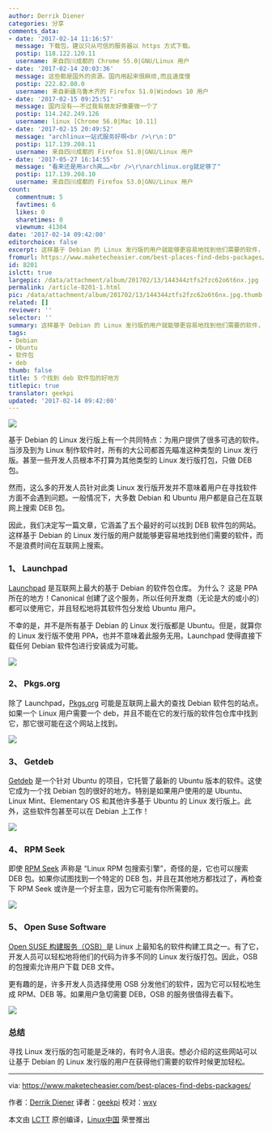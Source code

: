 ```yaml
---
author: Derrik Diener
categories: 分享
comments_data:
- date: '2017-02-14 11:16:57'
  message: 下载包，建议只从可信的服务器以 https 方式下载。
  postip: 118.122.120.11
  username: 来自四川成都的 Chrome 55.0|GNU/Linux 用户
- date: '2017-02-14 20:03:36'
  message: 这些都是国外的资源。国内用起来很麻烦,而且速度慢
  postip: 222.82.80.0
  username: 来自新疆乌鲁木齐的 Firefox 51.0|Windows 10 用户
- date: '2017-02-15 09:25:51'
  message: 国内没有——不过我有朋友好像要做一个了
  postip: 114.242.249.126
  username: linux [Chrome 56.0|Mac 10.11]
- date: '2017-02-15 20:49:52'
  message: "archlinux一站式服务好啊<br />\r\n：D"
  postip: 117.139.208.11
  username: 来自四川成都的 Firefox 51.0|GNU/Linux 用户
- date: '2017-05-27 16:14:55'
  message: "看来还是用arch爽……<br />\r\narchlinux.org就足够了"
  postip: 117.139.208.10
  username: 来自四川成都的 Firefox 53.0|GNU/Linux 用户
count:
  commentnum: 5
  favtimes: 6
  likes: 0
  sharetimes: 0
  viewnum: 41304
date: '2017-02-14 09:42:00'
editorchoice: false
excerpt: 这样基于 Debian 的 Linux 发行版的用户就能够更容易地找到他们需要的软件，而不是浪费时间在互联网上搜索。
fromurl: https://www.maketecheasier.com/best-places-find-debs-packages/
id: 8201
islctt: true
largepic: /data/attachment/album/201702/13/144344ztfs2fzc62o6t6nx.jpg
permalink: /article-8201-1.html
pic: /data/attachment/album/201702/13/144344ztfs2fzc62o6t6nx.jpg.thumb.jpg
related: []
reviewer: ''
selector: ''
summary: 这样基于 Debian 的 Linux 发行版的用户就能够更容易地找到他们需要的软件，而不是浪费时间在互联网上搜索。
tags:
- Debian
- Ubuntu
- 软件包
- deb
thumb: false
title: 5 个找到 deb 软件包的好地方
titlepic: true
translator: geekpi
updated: '2017-02-14 09:42:00'
---
```


![](/data/attachment/album/201702/13/144344ztfs2fzc62o6t6nx.jpg)


基于 Debian 的 Linux 发行版上有一个共同特点：为用户提供了很多可选的软件。当涉及到为 Linux 制作软件时，所有的大公司都首先瞄准这种类型的 Linux 发行版。甚至一些开发人员根本不打算为其他类型的 Linux 发行版打包，只做 DEB 包。


然而，这么多的开发人员针对此类 Linux 发行版开发并不意味着用户在寻找软件方面不会遇到问题。一般情况下，大多数 Debian 和 Ubuntu 用户都是自己在互联网上搜索 DEB 包。


因此，我们决定写一篇文章，它涵盖了五个最好的可以找到 DEB 软件包的网站。 这样基于 Debian 的 Linux 发行版的用户就能够更容易地找到他们需要的软件，而不是浪费时间在互联网上搜索。


### 1、 Launchpad


[Launchpad](https://launchpad.net/) 是互联网上最大的基于 Debian 的软件包仓库。 为什么？ 这是 PPA 所在的地方！Canonical 创建了这个服务，所以任何开发商（无论是大的或小的）都可以使用它，并且轻松地将其软件包分发给 Ubuntu 用户。


不幸的是，并不是所有基于 Debian 的 Linux 发行版都是 Ubuntu。但是，就算你的 Linux 发行版不使用 PPA，也并不意味着此服务无用。Launchpad 使得直接下载任何 Debian 软件包进行安装成为可能。


![](/data/attachment/album/201702/13/144442jm33xompjcos2eme.jpg)


### 2、 Pkgs.org


除了 Launchpad，[Pkgs.org](https://pkgs.org/) 可能是互联网上最大的查找 Debian 软件包的站点。如果一个 Linux 用户需要一个 deb，并且不能在它的发行版的软件包仓库中找到它，那它很可能在这个网站上找到。


![](/data/attachment/album/201702/13/144501reyj7cxne5656ryy.jpg)


### 3、 Getdeb


[Getdeb](http://www.getdeb.net/welcome/) 是一个针对 Ubuntu 的项目，它托管了最新的 Ubuntu 版本的软件。这使它成为一个找 Debian 包的很好的地方。特别是如果用户使用的是 Ubuntu、Linux Mint、Elementary OS 和其他许多基于 Ubuntu 的 Linux 发行版上。此外，这些软件包甚至可以在 Debian 上工作！


![](/data/attachment/album/201702/13/144527cx8qlrd0j95adgaj.jpg)


### 4、 RPM Seek


即使 [RPM Seek](http://www.rpmseek.com/index.html) 声称是 “Linux RPM 包搜索引擎”，奇怪的是，它也可以搜索 DEB 包。如果你试图找到一个特定的 DEB 包，并且在其他地方都找过了，再检查下 RPM Seek 或许是一个好主意，因为它可能有你所需要的。


![](/data/attachment/album/201702/13/144548i720qnpqlod1yiol.jpg)


### 5、 Open Suse Software


[Open SUSE 构建服务（OSB）](https://build.opensuse.org/)是 Linux 上最知名的软件构建工具之一。有了它，开发人员可以轻松地将他们的代码为许多不同的 Linux 发行版打包。因此，OSB 的包搜索允许用户下载 DEB 文件。


更有趣的是，许多开发人员选择使用 OSB 分发他们的软件，因为它可以轻松地生成 RPM、DEB 等。如果用户急切需要 DEB，OSB 的服务很值得去看下。


![](/data/attachment/album/201702/13/144610eu16nnef63j1fzue.jpg)


### 总结


寻找 Linux 发行版的包可能是乏味的，有时令人沮丧。想必介绍的这些网站可以让基于 Debian 的 Linux 发行版的用户在获得他们需要的软件时候更加轻松。




---


via: <https://www.maketecheasier.com/best-places-find-debs-packages/>


作者：[Derrik Diener](https://www.maketecheasier.com/author/derrikdiener/) 译者：[geekpi](https://github.com/geekpi) 校对：[wxy](https://github.com/wxy)


本文由 [LCTT](https://github.com/LCTT/TranslateProject) 原创编译，[Linux中国](https://linux.cn/) 荣誉推出